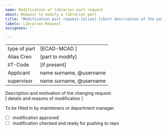 ```yaml
---
name: Modification of libraries part request
about: Request to modify a libraries part
title: "Modification part request-[alias]-[short description of the part]"
labels: Libraries-Request
assignees: ''

---
```


|               |                         |
|:--------------|:------------------------|
| type of part  | [ECAD-MCAD ]            |
| Alias Creo    | [part to modify]        |
| IIT-Code      | [if present]            |
| Applicant     | name surname, @username |
| supervisor    | name surname, @username |



Description and motivation of the changing request: <br>
[ details and reasons of modification ]

To be filled in by mainteiners or department manager
* [ ] modification approved
* [ ] modification checked and ready for pushing to repo
